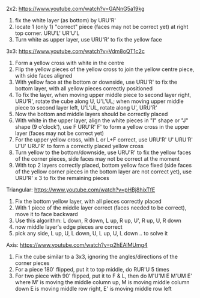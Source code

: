 2x2:
https://www.youtube.com/watch?v=GANnG5a19kg
1) fix the white layer (as bottom) by URU'R'
2) locate 1 (only 1) "correct" piece (faces may not be correct yet) at right top corner. URU'L' UR'U'L
3) Turn white as upper layer, use URU'R' to fix the yellow face

3x3:
https://www.youtube.com/watch?v=Vdm8oQT1c2c
1) Form a yellow cross with white in the centre
2) Flip the yellow pieces of the yellow cross to join the yellow centre piece, with side faces aligned
3) With yellow face at the bottom or downside, use URU'R' to fix the bottom layer, with all yellow pieces correctly positioned
4) To fix the layer, when moving upper middle piece to second layer right, URU'R', rotate the cube along U, U'L'UL; when moving upper middle piece to second layer left, U'L'UL, rotate along U', URU'R'
5) Now the bottom and middle layers should be correctly placed
6) With white in the upper layer, align the white pieces in "I" shape or "J" shape (9 o'clock'), use F URU'R' F' to form a yellow cross in the upper layer (faces may not be correct yet)
7) For the upper yellow cross, with L or L+F correct, use URU'R' U' URU'R' U'U' URU'R' to form a correctly placed yellow cross
8) Turn yellow to the bottom/downside, use URU'R' to fix the yellow faces of the corner pieces, side faces may not be correct at the moment
9) With top 2 layers correctly placed, bottom yellow face fixed (side faces of the yellow corner pieces in the bottom layer are not correct yet), use URU'R' x 3 to fix the remaining pieces

Triangular:
https://www.youtube.com/watch?v=pHBj8hixTfE
1) Fix the bottom yellow layer, with all pieces correctly placed
2) With 1 piece of the middle layer correct (faces needed to be correct), move it to face backward
3) Use this algorithm: 
   L down, R down, L up, R up, U', R up, U, R down
4) now middle layer's edge pieces are correct
5) pick any side, L up, U, L down, U, L up, U, L down .. to solve it

Axis:
https://www.youtube.com/watch?v=p2hEAlMUmg4
1) Fix the cube similar to a 3x3, ignoring the angles/directions of the corner pieces
2) For a piece 180' flipped, put it to top middle, do RUR'U 5 times
3) For two piece with 90' flipped, put it to F & L, then do M'U'M E M'UM E'
where M' is moving the middle column up, M is moving middle column down
E is moving middle row right, E' is moving middle row left
